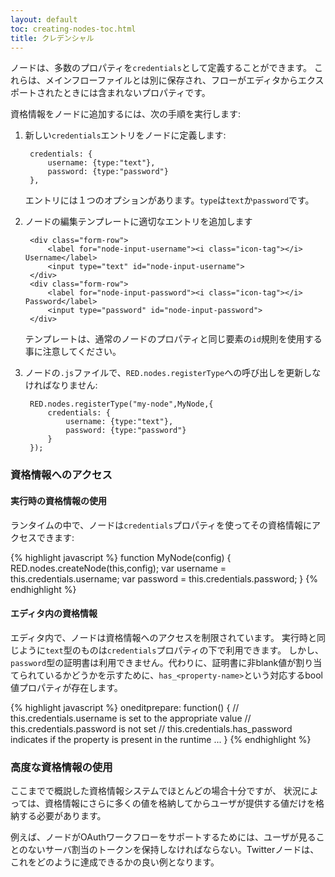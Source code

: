 ```yaml
---
layout: default
toc: creating-nodes-toc.html
title: クレデンシャル
---
```


ノードは、多数のプロパティを`credentials`として定義することができます。
これらは、メインフローファイルとは別に保存され、フローがエディタからエクスポートされたときには含まれないプロパティです。

資格情報をノードに追加するには、次の手順を実行します:

1. 新しい`credentials`エントリをノードに定義します:

        credentials: {
            username: {type:"text"},
            password: {type:"password"}
        },

   エントリには１つのオプションがあります。`type`は`text`か`password`です。

2. ノードの編集テンプレートに適切なエントリを追加します

        <div class="form-row">
            <label for="node-input-username"><i class="icon-tag"></i> Username</label>
            <input type="text" id="node-input-username">
        </div>
        <div class="form-row">
            <label for="node-input-password"><i class="icon-tag"></i> Password</label>
            <input type="password" id="node-input-password">
        </div>

    テンプレートは、通常のノードのプロパティと同じ要素の`id`規則を使用する事に注意してください。

3. ノードの`.js`ファイルで、`RED.nodes.registerType`への呼び出しを更新しなければなりません:

        RED.nodes.registerType("my-node",MyNode,{
            credentials: {
                username: {type:"text"},
                password: {type:"password"}
            }
        });

### 資格情報へのアクセス

#### 実行時の資格情報の使用

ランタイムの中で、ノードは`credentials`プロパティを使ってその資格情報にアクセスできます:

{% highlight javascript %}
function MyNode(config) {
    RED.nodes.createNode(this,config);
    var username = this.credentials.username;
    var password = this.credentials.password;
}
{% endhighlight %}

#### エディタ内の資格情報

エディタ内で、ノードは資格情報へのアクセスを制限されています。
実行時と同じように`text`型のものは`credentials`プロパティの下で利用できます。
しかし、`password`型の証明書は利用できません。代わりに、証明書に非blank値が割り当てられているかどうかを示すために、`has_<property-name>`という対応するbool値プロパティが存在します。

{% highlight javascript %}
oneditprepare: function() {
    // this.credentials.username is set to the appropriate value
    // this.credentials.password is not set
    // this.credentials.has_password indicates if the property is present in the runtime
    ...
}
{% endhighlight %}

### 高度な資格情報の使用

ここまでで概説した資格情報システムでほとんどの場合十分ですが、
状況によっては、資格情報にさらに多くの値を格納してからユーザが提供する値だけを格納する必要があります。

例えば、ノードがOAuthワークフローをサポートするためには、ユーザが見ることのないサーバ割当のトークンを保持しなければならない。Twitterノードは、これをどのように達成できるかの良い例となります。
